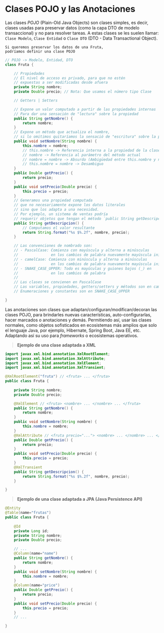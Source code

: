 # Clases POJO y las Anotaciones

Las clases *POJO* (Plain-Old Java Objects) son clases simples, es decir, clases
usadas para preservar datos (como la capa DTO de modelo transaccional) y no para resolver tareas. A estas clases se les suelen llamar: `Clase Modelo`, `Clase Entidad` o `Clase DTO` (DTO - Data Transactional Object).

    Si queremos preservar los datos de una Fruta, 
    podríamos definir una clase POJO

```java
// POJO -> Modelo, Entidad, DTO
class Fruta {

    // Propiedades
    // El nivel de acceso es privado, para que no estén
    // expuestas a ser modificadas desde afuera
    private String nombre;
    private Double precio; // Nota: Que usamos el número tipo Clase

    // Getters | Setters

    // Expone un valor computado a partir de las propiedades internas
    // Para dar una sensación de "lectura" sobre la propiedad
    public String getNombre() {
        return nombre;
    }
    // Expone un método que actualiza el nombre,
    // si lo omitimos quitaríamos la sensació de "escritura" sobre la propiedad
    public void setNombre(String nombre) {
        this.nombre = nombre;
        // this.nombre -> Referencia interna a la propiedad de la clase
        // nombre -> Referencia al parámetro del método actual
        // nombre = nombre -> Absurdo (Ambigüedad entre this.nombre y nombre)
        // this.nombre = nombre -> Desambiguo
    }
    public Double getPrecio() {
        return precio;
    }
    public void setPrecio(Double precio) {
        this.precio = precio;
    }
    // Generamos una propiedad computada
    // que no necesariamente expone los datos literales
    // sino que los adapta a una necesidad.
    // Por ejemplo, un sistema de ventas podría
    // requerir objetos que tengan el método `public String getDescripcion();`
    public String getDescripcion() {
        // Computamos el valor resultante
        return String.format("%s $%.2f", nombre, precio);
    }

    // Las convenciones de nombrado son:
    // - PascalCase: Comienza con mayúscula y alterna a minúsculas
    //               en los cambios de palabra nuevamente mayúscula inicial
    // - camelCase: Comienza con minúscula y alterna a minúsculas
    //               en los cambios de palabra nuevamente mayúscula inicial
    // - SNAKE_CASE_UPPER: Todo es mayúculas y guiones bajos (_) en
    //               en los cambios de palabra
    //
    // Las clases se convienen en PascalCase
    // Las variables, propiedades, getters/setters y métodos son en camelCase 
    // Enumeraciones y constantes son en SNAKE_CASE_UPPER

}
```

Las anotaciones son clases que adaptan/configuran/modifican/decoran las clases POJO, para brindarles nuevas características, auto-configurarlas, hacer marcados o anotaciones y demás. Permitiendo así, usar las clases normales, como objetos sofisticados en ecosistemas más amplios que solo el lenguaje Java, por ejemplo, Hibernate, Spring Boot, Java EE, etc. Adaptando así su uso para *frameworks* o ecosistemas operativos.

> **Ejemplo de una clase adaptada a XML**

```java
import javax.xml.bind.annotation.XmlRootElement;
import javax.xml.bind.annotation.XmlAttribute;
import javax.xml.bind.annotation.XmlElement;
import javax.xml.bind.annotation.XmlTransient;

@XmlRootElement("fruta") // <fruta> ... </fruta>
public class Fruta {
    
    private String nombre;
    private Double precio;

    @XmlElement // <fruta> <nombre> ... </nombre> ... </fruta>
    public String getNombre() {
        return nombre;
    }
    public void setNombre(String nombre) {
        this.nombre = nombre;
    }
    @XmlAttribute // <fruta precio="..."> <nombre> ... </nombre> ... </fruta>
    public Double getPrecio() {
        return precio;
    }
    public void setPrecio(Double precio) {
        this.precio = precio;
    }
    @XmlTransient
    public String getDescripcion() {
        return String.format("%s $%.2f", nombre, precio);
    }

}
```

> **Ejemplo de una clase adaptada a JPA (Java Persistence API)**

```java
@Entity
@Table(name="frutas")
public class Fruta {
    
    @Id
    private Long id;
    private String nombre;
    private Double precio;

    // ...
    @Column(name="name")
    public String getNombre() {
        return nombre;
    }
    public void setNombre(String nombre) {
        this.nombre = nombre;
    }
    @Column(name="price")
    public Double getPrecio() {
        return precio;
    }
    public void setPrecio(Double precio) {
        this.precio = precio;
    }
    // ...

}
```
